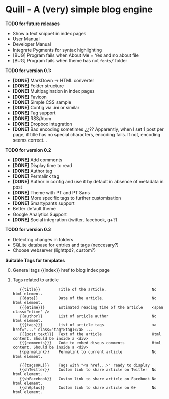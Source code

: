 Quill - A (very) simple blog engine
===================================
**TODO for future releases**

* Show a text snippet in index pages
* User Manual
* Developer Manual
* Integrate Pygments for syntax highlighting
* [BUG] Program fails when About Me = Yes and no about file
* [BUG] Program fails when theme has not `fonts/` folder


**TODO for version 0.1:**

* **[DONE]** MarkDown -> HTML converter
* **[DONE]** Folder structure
* **[DONE]** Multipagination in index pages
* **[DONE]** Favicon 
* **[DONE]** Simple CSS sample
* **[DONE]** Config via .ini or similar
* **[DONE]** Tag support
* **[DONE]** RSS/Atom
* **[DONE]** Dropbox Integration
* **[DONE]** Bad encoding sometimes ¿¿?? Apparently, when I set 1 post per page, if title has no special characters, encoding fails. If not, encoding seems correct...

**TODO for version 0.2**

* **[DONE]** Add comments
* **[DONE]** Display time to read
* **[DONE]** Author tag
* **[DONE]** Permalink tag
* **[DONE]** Author in config and use it by default in absence of metadata in post
* **[DONE]** Theme with PT and PT Sans
* **[DONE]** More specific tags to further customisation
* **[DONE]** Smartypants support
* Better default theme
* Google Analytics Support
* **[DONE]** Social integration (twitter, facebook, g+?)


**TODO for version 0.3**
* Detecting changes in folders
* SQLite database for entries and tags (neccesary?)
* Choose webserver (lighttpd?, custom?)



**Suitable Tags for templates**

0. General tags
  {{index}}        href to blog index page

1. Tags related to article

		  {{title}}        Title of the article.                    No html element.
		  {{date}}         Date of the article.                     No html element.
		  {{{etime}}}      Estimated reading time of the article    <span class="etime" />
		  {{author}}       List of article author                   No html element.
		  {{{tags}}}       List of article tags                     <a href="..." class="tag">tag1</a> ...
		  {{{post_text}}}  Text of the article                      Html content. Should be inside a <div>
		  {{{comments}}}   Code to embed disqus comments            Html content. Should be inside a <div>
		  {{permalink}}    Permalink to current article             No html element.

		  {{{tagsURL}}}    Tags with "<a href...>" ready to display
		  {{shTwitter}}    Custom link to share article on Twitter  No html element.
		  {{shFacebook}}   Custom link to share article on Facebook No html element.
		  {{shGplus}}      Custom link to share article on G+       No html element.
  
